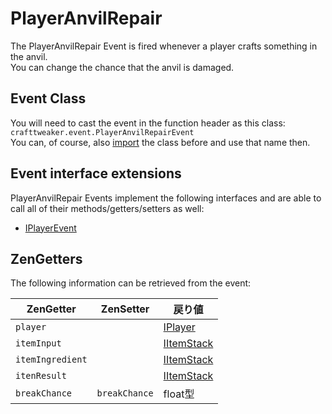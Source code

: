 # PlayerAnvilRepair

The PlayerAnvilRepair Event is fired whenever a player crafts something in the anvil.  
You can change the chance that the anvil is damaged.

## Event Class

You will need to cast the event in the function header as this class:  
`crafttweaker.event.PlayerAnvilRepairEvent`  
You can, of course, also [import](/AdvancedFunctions/Import/) the class before and use that name then.

## Event interface extensions

PlayerAnvilRepair Events implement the following interfaces and are able to call all of their methods/getters/setters as well:

- [IPlayerEvent](/Vanilla/Events/Events/IPlayerEvent/)

## ZenGetters

The following information can be retrieved from the event:

| ZenGetter        | ZenSetter     | 戻り値                                      |
| ---------------- | ------------- | ---------------------------------------- |
| `player`         |               | [IPlayer](/Vanilla/Players/IPlayer/)     |
| `itemInput`      |               | [IItemStack](/Vanilla/Items/IItemStack/) |
| `itemIngredient` |               | [IItemStack](/Vanilla/Items/IItemStack/) |
| `itenResult`     |               | [IItemStack](/Vanilla/Items/IItemStack/) |
| `breakChance`    | `breakChance` | float型                                   |